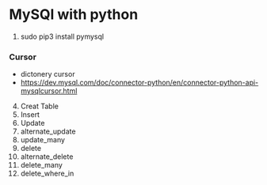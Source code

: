 # MySQl with python 

1. sudo pip3 install pymysql

### Cursor
 - dictonery cursor 
 - https://dev.mysql.com/doc/connector-python/en/connector-python-api-mysqlcursor.html

04. Creat Table 
05. Insert 
06. Update
07. alternate_update
08. update_many
09. delete
10. alternate_delete
11. delete_many 
12. delete_where_in 
